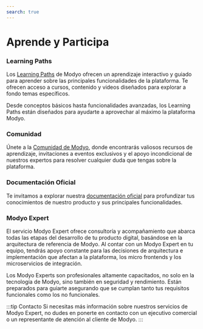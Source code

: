 ```yaml
---
search: true
---
```


# Aprende y Participa

### Learning Paths

Los [Learning Paths](https://help.modyo.com) de Modyo ofrecen un aprendizaje interactivo y guiado para aprender sobre las principales funcionalidades de la plataforma. Te ofrecen acceso a cursos, contenido y videos diseñados para explorar a fondo temas específicos.

Desde conceptos básicos hasta funcionalidades avanzadas, los Learning Paths están diseñados para ayudarte a aprovechar al máximo la plataforma Modyo.

### Comunidad

Únete a la [Comunidad de Modyo](https://www.modyo.com/community), donde encontrarás valiosos recursos de aprendizaje, invitaciones a eventos exclusivos y el apoyo incondicional de nuestros expertos para resolver cualquier duda que tengas sobre la plataforma.

### Documentación Oficial

Te invitamos a explorar nuestra [documentación oficial](/es/platform) para profundizar tus conocimientos de nuestro producto y sus principales funcionalidades.

### Modyo Expert

El servicio Modyo Expert ofrece consultoría y acompañamiento que abarca todas las etapas del desarrollo de tu producto digital, basándose en la arquitectura de referencia de Modyo. Al contar con un Modyo Expert en tu equipo, tendrás apoyo constante para las decisiones de arquitectura e implementación que afectan a la plataforma, los micro frontends y los microservicios de integración.

Los Modyo Experts son profesionales altamente capacitados, no solo en la tecnología de Modyo, sino también en seguridad y rendimiento. Están preparados para guiarte asegurando que se cumplan tanto tus requisitos funcionales como los no funcionales.

:::tip Contacto
Si necesitas más información sobre nuestros servicios de Modyo Expert, no dudes en ponerte en contacto con un ejecutivo comercial o un representante de atención al cliente de Modyo.
:::